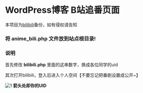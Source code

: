 # WordPress博客 B站追番页面

本项目为[bilibili](https://github.com/TaylorLottner/bilibili)备份，如有侵权请告知

### 将 **anime_bili.php** 文件放到站点根目录!

### 说明
首先修改 **bilibili.php** 里面的这串数字，换成各位同学的uid


其次打开bilibili，登入后进入个人空间【不要忘记把番剧设置成公开~】

![1](https://i.loli.net/2020/03/10/9Efl7u5oa3n6N1i.png)
**箭头处即你的UID**
